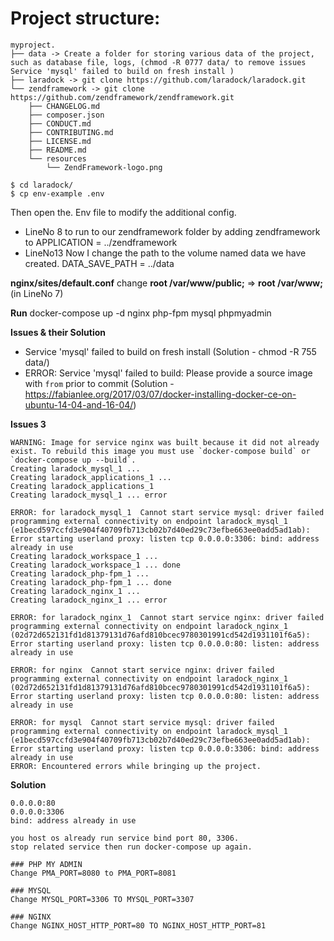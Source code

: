 # Project structure:
``` 
myproject.
├── data -> Create a folder for storing various data of the project, such as database file, logs, (chmod -R 0777 data/ to remove issues Service 'mysql' failed to build on fresh install )
├── laradock -> git clone https://github.com/laradock/laradock.git
└── zendframework -> git clone https://github.com/zendframework/zendframework.git
    ├── CHANGELOG.md
    ├── composer.json
    ├── CONDUCT.md
    ├── CONTRIBUTING.md
    ├── LICENSE.md
    ├── README.md
    └── resources
        └── ZendFramework-logo.png
```
```
$ cd laradock/
$ cp env-example .env
```

Then open the. Env file to modify the additional config.
 * LineNo 8 to run to our zendframework folder by adding zendframework to APPLICATION = ../zendframework
 * LineNo13 Now I change the path to the volume named data we have created. DATA_SAVE_PATH = ../data

**nginx/sites/default.conf** 
change **root /var/www/public;** => **root /var/www;** (in LineNo 7)

**Run** 
docker-compose up -d nginx php-fpm mysql phpmyadmin

**Issues & their Solution**
 * Service 'mysql' failed to build on fresh install (Solution - chmod -R 755 data/)
 * ERROR: Service 'mysql' failed to build: Please provide a source image with `from` prior to commit  (Solution - https://fabianlee.org/2017/03/07/docker-installing-docker-ce-on-ubuntu-14-04-and-16-04/)

**Issues 3**
```
WARNING: Image for service nginx was built because it did not already exist. To rebuild this image you must use `docker-compose build` or `docker-compose up --build`.
Creating laradock_mysql_1 ... 
Creating laradock_applications_1 ... 
Creating laradock_applications_1
Creating laradock_mysql_1 ... error

ERROR: for laradock_mysql_1  Cannot start service mysql: driver failed programming external connectivity on endpoint laradock_mysql_1 (e1becd597ccfd3e904f40709fb713cb02b7d40ed29c73efbe663ee0add5ad1ab): Error starting userland proxy: listen tcp 0.0.0.0:3306: bind: address already in use
Creating laradock_workspace_1 ... 
Creating laradock_workspace_1 ... done
Creating laradock_php-fpm_1 ... 
Creating laradock_php-fpm_1 ... done
Creating laradock_nginx_1 ... 
Creating laradock_nginx_1 ... error

ERROR: for laradock_nginx_1  Cannot start service nginx: driver failed programming external connectivity on endpoint laradock_nginx_1 (02d72d652131fd1d81379131d76afd810bcec9780301991cd542d1931101f6a5): Error starting userland proxy: listen tcp 0.0.0.0:80: listen: address already in use

ERROR: for nginx  Cannot start service nginx: driver failed programming external connectivity on endpoint laradock_nginx_1 (02d72d652131fd1d81379131d76afd810bcec9780301991cd542d1931101f6a5): Error starting userland proxy: listen tcp 0.0.0.0:80: listen: address already in use

ERROR: for mysql  Cannot start service mysql: driver failed programming external connectivity on endpoint laradock_mysql_1 (e1becd597ccfd3e904f40709fb713cb02b7d40ed29c73efbe663ee0add5ad1ab): Error starting userland proxy: listen tcp 0.0.0.0:3306: bind: address already in use
ERROR: Encountered errors while bringing up the project.
````
**Solution**
```
0.0.0.0:80
0.0.0.0:3306
bind: address already in use

you host os already run service bind port 80, 3306.
stop related service then run docker-compose up again.

### PHP MY ADMIN
Change PMA_PORT=8080 to PMA_PORT=8081

### MYSQL
Change MYSQL_PORT=3306 TO MYSQL_PORT=3307

### NGINX
Change NGINX_HOST_HTTP_PORT=80 TO NGINX_HOST_HTTP_PORT=81
```


